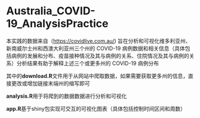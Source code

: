 # Australia_COVID-19_AnalysisPractice
本实践的数据来自（https://covidlive.com.au/)  旨在分析和可视化维多利亚州、新南威尔士州和西澳大利亚州三个州的 COVID-19 病例数据和相关信息（具体包括病例的发展和分布、疫苗接种情况及其与病例的关系、住院情况及其与病例的关系）分析结果有助于解释上述三个或更多州的 COVID-19 病例分布

其中的**download.R**文件用于从网站中爬取数据，如果需要获取更多州的信息，直接更改或增加链接末端州的缩写即可

**analysis.R**用于将爬到的数据数据进行分析和可视化

**app.R**基于shiny包实现可交互的可视化图表（具体包括控制时间区间和周数）

